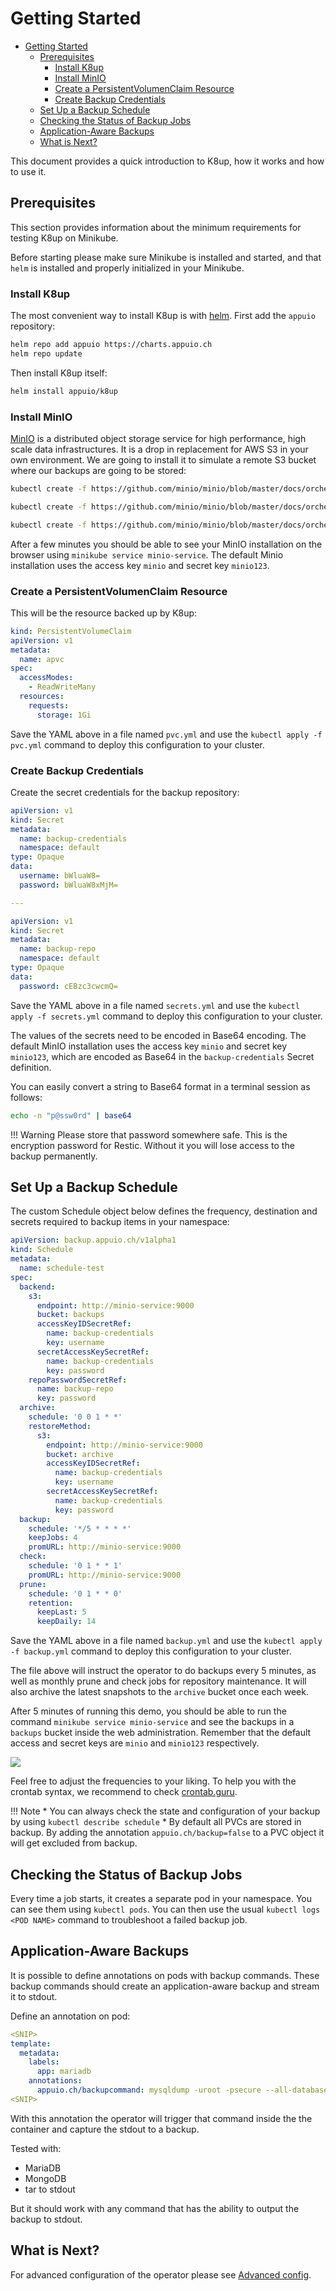 # Getting Started

- [Getting Started](#getting-started)
  - [Prerequisites](#prerequisites)
    - [Install K8up](#install-k8up)
    - [Install MinIO](#install-minio)
    - [Create a PersistentVolumenClaim Resource](#create-a-persistentvolumenclaim-resource)
    - [Create Backup Credentials](#create-backup-credentials)
  - [Set Up a Backup Schedule](#set-up-a-backup-schedule)
  - [Checking the Status of Backup Jobs](#checking-the-status-of-backup-jobs)
  - [Application-Aware Backups](#application-aware-backups)
  - [What is Next?](#what-is-next)

This document provides a quick introduction to K8up, how it works and how to use it.

## Prerequisites

This section provides information about the minimum requirements for testing K8up on Minikube.

Before starting please make sure Minikube is installed and started, and that `helm` is installed and properly initialized in your Minikube.

### Install K8up

The most convenient way to install K8up is with [helm](https://helm.sh/). First add the `appuio` repository:

```bash
helm repo add appuio https://charts.appuio.ch
helm repo update
```
Then install K8up itself:

```bash
helm install appuio/k8up
```

### Install MinIO

[MinIO](https://min.io/) is a distributed object storage service for high performance, high scale data infrastructures. It is a drop in replacement for AWS S3 in your own environment. We are going to install it to simulate a remote S3 bucket where our backups are going to be stored:

```bash
kubectl create -f https://github.com/minio/minio/blob/master/docs/orchestration/kubernetes/minio-standalone-pvc.yaml?raw=true

kubectl create -f https://github.com/minio/minio/blob/master/docs/orchestration/kubernetes/minio-standalone-deployment.yaml?raw=true

kubectl create -f https://github.com/minio/minio/blob/master/docs/orchestration/kubernetes/minio-standalone-service.yaml?raw=true
```

After a few minutes you should be able to see your MinIO installation on the browser using `minikube service minio-service`. The default Minio installation uses the access key `minio` and secret key `minio123`.

### Create a PersistentVolumenClaim Resource

This will be the resource backed up by K8up:

```yaml
kind: PersistentVolumeClaim
apiVersion: v1
metadata:
  name: apvc
spec:
  accessModes:
    - ReadWriteMany
  resources:
    requests:
      storage: 1Gi
```

Save the YAML above in a file named `pvc.yml` and use the `kubectl apply -f pvc.yml` command to deploy this configuration to your cluster.

### Create Backup Credentials

Create the secret credentials for the backup repository:

```yaml
apiVersion: v1
kind: Secret
metadata:
  name: backup-credentials
  namespace: default
type: Opaque
data:
  username: bWluaW8=
  password: bWluaW8xMjM=

---

apiVersion: v1
kind: Secret
metadata:
  name: backup-repo
  namespace: default
type: Opaque
data:
  password: cEBzc3cwcmQ=
```

Save the YAML above in a file named `secrets.yml` and use the `kubectl apply -f secrets.yml` command to deploy this configuration to your cluster.

The values of the secrets need to be encoded in Base64 encoding. The default MinIO installation uses the access key `minio` and secret key `minio123`, which are encoded as Base64 in the `backup-credentials` Secret definition.

You can easily convert a string to Base64 format in a terminal session as follows:

```bash
echo -n "p@ssw0rd" | base64
```

!!! Warning
    Please store that password somewhere safe. This is the encryption password for Restic. Without it you will lose access to the backup permanently.


## Set Up a Backup Schedule

The custom Schedule object below defines the frequency, destination and secrets required to backup items in your namespace:

```yaml
apiVersion: backup.appuio.ch/v1alpha1
kind: Schedule
metadata:
  name: schedule-test
spec:
  backend:
    s3:
      endpoint: http://minio-service:9000
      bucket: backups
      accessKeyIDSecretRef:
        name: backup-credentials
        key: username
      secretAccessKeySecretRef:
        name: backup-credentials
        key: password
    repoPasswordSecretRef:
      name: backup-repo
      key: password
  archive:
    schedule: '0 0 1 * *'
    restoreMethod:
      s3:
        endpoint: http://minio-service:9000
        bucket: archive
        accessKeyIDSecretRef:
          name: backup-credentials
          key: username
        secretAccessKeySecretRef:
          name: backup-credentials
          key: password
  backup:
    schedule: '*/5 * * * *'
    keepJobs: 4
    promURL: http://minio-service:9000
  check:
    schedule: '0 1 * * 1'
    promURL: http://minio-service:9000
  prune:
    schedule: '0 1 * * 0'
    retention:
      keepLast: 5
      keepDaily: 14
```

Save the YAML above in a file named `backup.yml` and use the `kubectl apply -f backup.yml` command to deploy this configuration to your cluster.

The file above will instruct the operator to do backups every 5 minutes, as well as monthly prune and check jobs for repository maintenance. It will also archive the latest snapshots to the `archive` bucket once each week.

After 5 minutes of running this demo, you should be able to run the command `minikube service minio-service` and see the backups in a `backups` bucket inside the web administration. Remember that the default access and secret keys are `minio` and `minio123` respectively.

![](images/minio_browser.png)

Feel free to adjust the frequencies to your liking. To help you with the crontab syntax, we recommend to check [crontab.guru](https://crontab.guru).

!!! Note
    * You can always check the state and configuration of your backup by using `kubectl describe schedule`
    * By default all PVCs are stored in backup. By adding the annotation `appuio.ch/backup=false` to a PVC object it will get excluded from backup.

## Checking the Status of Backup Jobs

Every time a job starts, it creates a separate pod in your namespace. You can see them using `kubectl pods`. You can then use the usual `kubectl logs <POD NAME>` command to troubleshoot a failed backup job.

## Application-Aware Backups

It is possible to define annotations on pods with backup commands. These backup commands should create an application-aware backup and stream it to stdout.

Define an annotation on pod:

```yaml
<SNIP>
template:
  metadata:
    labels:
      app: mariadb
    annotations:
      appuio.ch/backupcommand: mysqldump -uroot -psecure --all-databases
<SNIP>
```

With this annotation the operator will trigger that command inside the the container and capture the stdout to a backup.

Tested with:

* MariaDB
* MongoDB
* tar to stdout

But it should work with any command that has the ability to output the backup to stdout.

## What is Next?

For advanced configuration of the operator please see [Advanced config](advanced-config.md).
